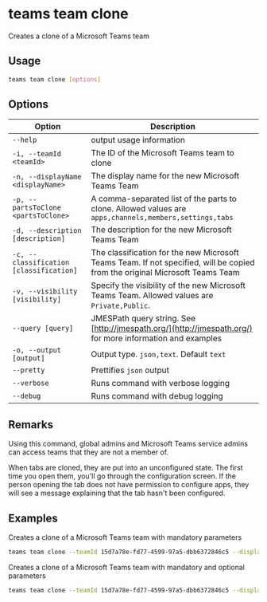 # teams team clone

Creates a clone of a Microsoft Teams team

## Usage

```sh
teams team clone [options]
```

## Options

Option|Description
------|-----------
`--help`|output usage information
`-i, --teamId <teamId>`|The ID of the Microsoft Teams team to clone
`-n, --displayName <displayName>`|The display name for the new Microsoft Teams Team
`-p, --partsToClone <partsToClone>`|A comma-separated list of the parts to clone. Allowed values are `apps,channels,members,settings,tabs`
`-d, --description [description]`|The description for the new Microsoft Teams Team
`-c, --classification [classification]`|The classification for the new Microsoft Teams Team. If not specified, will be copied from the original Microsoft Teams Team
`-v, --visibility [visibility]`|Specify the visibility of the new Microsoft Teams Team. Allowed values are `Private,Public`.
`--query [query]`|JMESPath query string. See [http://jmespath.org/](http://jmespath.org/) for more information and examples
`-o, --output [output]`|Output type. `json,text`. Default `text`
`--pretty`|Prettifies `json` output
`--verbose`|Runs command with verbose logging
`--debug`|Runs command with debug logging

## Remarks

Using this command, global admins and Microsoft Teams service admins can access teams that they are not a member of.

When tabs are cloned, they are put into an unconfigured state. The first time you open them, you'll go through the configuration screen. If the person opening the tab does not have permission to configure apps, they will see a message explaining that the tab hasn't been configured.

## Examples

Creates a clone of a Microsoft Teams team with mandatory parameters

```sh
teams team clone --teamId 15d7a78e-fd77-4599-97a5-dbb6372846c5 --displayName "Library Assist" --partsToClone "apps,tabs,settings,channels,members"
```

Creates a clone of a Microsoft Teams team with mandatory and optional parameters

```sh
teams team clone --teamId 15d7a78e-fd77-4599-97a5-dbb6372846c5 --displayName "Library Assist" --partsToClone "apps,tabs,settings,channels,members" --description "Self help community for library" --classification "Library" --visibility "public"
```
